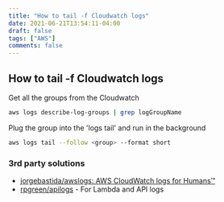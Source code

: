 ```yaml
---
title: "How to tail -f Cloudwatch logs"
date: 2021-06-21T13:54:11-04:00
draft: false
tags: ["AWS"]
comments: false
---
```


## How to tail -f Cloudwatch logs

Get all the groups from the Cloudwatch

```bash
aws logs describe-log-groups | grep logGroupName
```

Plug the group into the 'logs tail' and run in the background

```bash
aws logs tail --follow <group> --format short
```

### 3rd party solutions

+ [jorgebastida/awslogs: AWS CloudWatch logs for Humans™](https://github.com/jorgebastida/awslogs)
+ [rpgreen/apilogs](https://github.com/rpgreen/apilogs) - For Lambda and API logs

